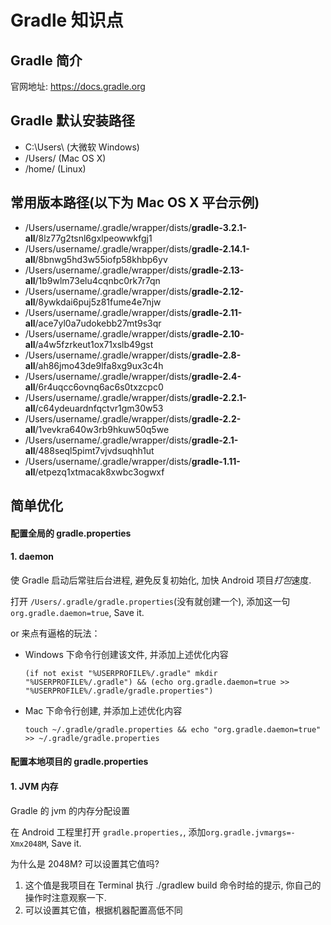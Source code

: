 # Gradle 知识点

## Gradle 简介

官网地址: https://docs.gradle.org

## Gradle 默认安装路径

* C:\Users\\<username> (大微软 Windows)
* /Users/<username> (Mac OS X)
* /home/<username> (Linux)

## 常用版本路径(以下为 Mac OS X 平台示例)

* /Users/username/.gradle/wrapper/dists/**gradle-3.2.1-all**/8lz77g2tsnl6gxlpeowwkfgj1
* /Users/username/.gradle/wrapper/dists/**gradle-2.14.1-all**/8bnwg5hd3w55iofp58khbp6yv
* /Users/username/.gradle/wrapper/dists/**gradle-2.13-all**/1b9wlm73elu4cqnbc0rk7r7qn
* /Users/username/.gradle/wrapper/dists/**gradle-2.12-all**/8ywkdai6puj5z81fume4e7njw
* /Users/username/.gradle/wrapper/dists/**gradle-2.11-all**/ace7yl0a7udokebb27mt9s3qr
* /Users/username/.gradle/wrapper/dists/**gradle-2.10-all**/a4w5fzrkeut1ox71xslb49gst
* /Users/username/.gradle/wrapper/dists/**gradle-2.8-all**/ah86jmo43de9lfa8xg9ux3c4h
* /Users/username/.gradle/wrapper/dists/**gradle-2.4-all**/6r4uqcc6ovnq6ac6s0txzcpc0
* /Users/username/.gradle/wrapper/dists/**gradle-2.2.1-all**/c64ydeuardnfqctvr1gm30w53
* /Users/username/.gradle/wrapper/dists/**gradle-2.2-all**/1vevkra640w3rb9hkuw50q5we
* /Users/username/.gradle/wrapper/dists/**gradle-2.1-all**/488seql5pimt7vjvdsuqhh1ut
* /Users/username/.gradle/wrapper/dists/**gradle-1.11-all**/etpezq1xtmacak8xwbc3ogwxf

## 简单优化

#### 配置全局的 gradle.properties

#### 1. daemon

使 Gradle 启动后常驻后台进程, 避免反复初始化, 加快 Android 项目*打包*速度.

打开 `/Users/.gradle/gradle.properties`(没有就创建一个), 添加这一句`org.gradle.daemon=true`, Save it.

or 来点有逼格的玩法：

* Windows 下命令行创建该文件, 并添加上述优化内容

  <pre><code>(if not exist "%USERPROFILE%/.gradle" mkdir "%USERPROFILE%/.gradle") && (echo org.gradle.daemon=true >> "%USERPROFILE%/.gradle/gradle.properties")</code></pre>

* Mac 下命令行创建, 并添加上述优化内容
  <pre><code>touch ~/.gradle/gradle.properties && echo "org.gradle.daemon=true" >> ~/.gradle/gradle.properties</code></pre>

#### 配置本地项目的 gradle.properties

#### 1. JVM 内存

Gradle 的 jvm 的内存分配设置

在 Android 工程里打开 `gradle.properties,`, 添加`org.gradle.jvmargs=-Xmx2048M`, Save it.

为什么是 2048M? 可以设置其它值吗?

1.  这个值是我项目在 Terminal 执行 ./gradlew build 命令时给的提示, 你自己的操作时注意观察一下.
2.  可以设置其它值，根据机器配置高低不同
